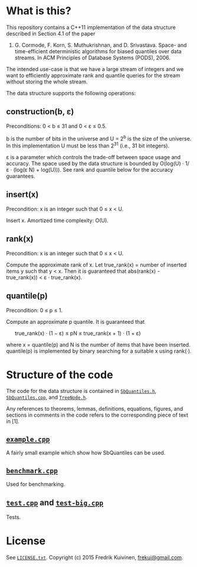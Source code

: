 # What is this?
This repository contains a C++11 implementation of the data structure
described in Section 4.1 of the paper

1. G. Cormode, F. Korn, S. Muthukrishnan, and D. Srivastava. Space- and time-efficient deterministic algorithms for biased quantiles over data streams. In ACM Principles of Database Systems (PODS), 2006.

The intended use-case is that we have a large stream of integers and we want to efficiently approximate rank and quantile queries for the stream without storing the whole stream.

The data structure supports the following operations:

## construction(b, &epsilon;)
Preconditions: 0 < b &le; 31 and 0 < &epsilon; &le; 0.5.

b is the number of bits in the universe and U = 2<sup>b</sup> is the size of the universe. In this implementation U must be less
than 2<sup>31</sup> (i.e., 31 bit integers).

&epsilon; is a parameter which controls the trade-off between space
usage and accuracy. The space used by the data structure is bounded by
O(log(U) &middot; 1/&epsilon; &middot; (log(&epsilon; N) + log(U))). See rank and quantile below for the accuracy guarantees.

## insert(x)
Precondition: x is an integer such that 0 &le; x < U.

Insert x. Amortized time complexity: O(U).

## rank(x)
Precondition: x is an integer such that 0 &le; x < U.

Compute the approximate rank of x. Let
true\_rank(x) = number of inserted items y such that y < x.
Then it is guaranteed that abs(rank(x) - true\_rank(x)) < &epsilon; &middot; true\_rank(x).

## quantile(p)
Precondition: 0 &le; p &le; 1.

Compute an approximate p quantile. It is guaranteed that 

&nbsp;&nbsp;&nbsp;&nbsp;&nbsp;&nbsp;true\_rank(x) &middot; (1 − &epsilon;) &le; pN &le; true\_rank(x + 1) &middot; (1 + &epsilon;)

where x = quantile(p) and N is the number of items that have been inserted. quantile(p) is implemented by binary searching for a suitable x using rank(&middot;).

# Structure of the code
The code for the data structure is contained in [`SbQuantiles.h`](SbQuantiles.h),
[`SbQuantiles.cpp`](SbQuantiles.cpp), and [`TreeNode.h`](TreeNode.h).

Any references to theorems, lemmas, definitions, equations, figures, and
sections in comments in the code refers to the corresponding piece of
text in [1].

## [`example.cpp`](example.cpp)
A fairly small example which show how SbQuantiles can be
used.

## [`benchmark.cpp`](benchmark.cpp)
Used for benchmarking.

## [`test.cpp`](test.cpp) and [`test-big.cpp`](test-big.cpp)
Tests.

# License

See [`LICENSE.txt`](LICENSE.txt). Copyright (c) 2015 Fredrik Kuivinen,
frekui@gmail.com.
